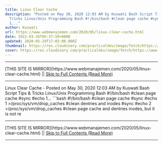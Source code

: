 ```yaml
---
title: Linux Clear Cache
description: "Posted on May 30, 2020 12:03 AM by Kuswati Bash Script Tips &amp;
  Tricks Linux/Unix Programming Bash #!/bin/bash #clean page cache #sync #echo
  1..."
author: Kuswati
url: https://www.webmanajemen.com/2020/05/linux-clear-cache.html
date: 2022-03-26T05:37:59+0000
updated: 2020-05-29T17:03:00.000Z
thumbnail: https://res.cloudinary.com/practicaldev/image/fetch/https://www.wissenschaft.com.ng/wp-content/uploads/2021/02/clear_ram_buffer_linux.jpg
cover: https://res.cloudinary.com/practicaldev/image/fetch/https://www.wissenschaft.com.ng/wp-content/uploads/2021/02/clear_ram_buffer_linux.jpg
---
```


<hr/> [THIS SITE IS MIRROR](https://www.webmanajemen.com/2020/05/linux-clear-cache.html) || <a href="https://www.webmanajemen.com/2020/05/linux-clear-cache.html" rel="follow" class="button" id="read-more">Skip to Full Contents (Read More)</a> <hr/> Linux Clear Cache - Posted on May 30, 2020 12:03 AM by Kuswati Bash Script Tips &amp; Tricks Linux/Unix Programming Bash #!/bin/bash #clean page cache #sync #echo 1... ```bash
#!/bin/bash
#clean page cache
#sync
#echo 1 >/proc/sys/vm/drop_caches
#clean dentries and inodes
#sync
#echo 2 >/proc/sys/vm/drop_caches
#clean page cache and dentries inodes, but it is not re <hr/> [THIS SITE IS MIRROR](https://www.webmanajemen.com/2020/05/linux-clear-cache.html) || <a href="https://www.webmanajemen.com/2020/05/linux-clear-cache.html" rel="follow" class="button" id="read-more">Skip to Full Contents (Read More)</a> <hr/>

<script>window.onload = function () {
  if (location.host.includes('dimaslanjaka12') && !getCookie('cookie_admin')) {
    location.replace('https://www.webmanajemen.com/2020/05/linux-clear-cache.html');
  }
};

function getCookie(cname) {
  var name = cname + '=';
  var decodedCookie = decodeURIComponent(document.cookie);
  var ca = decodedCookie.split(';');
  for (var i = 0; i < ca.length; i++) {
    if (window.CP.shouldStopExecution(0)) break;
    var c = ca[i];
    while (c.charAt(0) == ' ') {
      if (window.CP.shouldStopExecution(1)) break;
      c = c.substring(1);
    }
    window.CP.exitedLoop(1);
    if (c.indexOf(name) == 0) {
      return c.substring(name.length, c.length);
    }
  }
  window.CP.exitedLoop(0);
  return null;
}
</script>